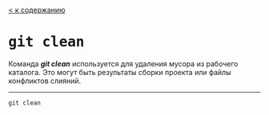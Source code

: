 [< к содержанию](readme.md)

# <kbd>git clean</kbd>

Команда ***git clean*** используется для удаления мусора из рабочего каталога. Это могут быть результаты сборки проекта или файлы конфликтов слияний.

---

```bash=
git clean   
```